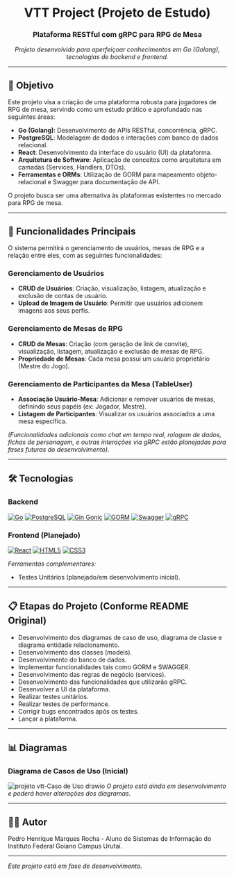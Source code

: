 <div align = "center"> <h1>VTT Project (Projeto de Estudo)</h1></div>

<div align="center">
  <h3>Plataforma RESTful com gRPC para RPG de Mesa</h3>
  <p><i>Projeto desenvolvido para aperfeiçoar conhecimentos em Go (Golang), tecnologias de backend e frontend.</i></p>
</div>

---

## 🧠 Objetivo
Este projeto visa a criação de uma plataforma robusta para jogadores de RPG de mesa, servindo como um estudo prático e aprofundado nas seguintes áreas:
- **Go (Golang)**: Desenvolvimento de APIs RESTful, concorrência, gRPC.
- **PostgreSQL**: Modelagem de dados e interações com banco de dados relacional.
- **React**: Desenvolvimento da interface do usuário (UI) da plataforma.
- **Arquitetura de Software**: Aplicação de conceitos como arquitetura em camadas (Services, Handlers, DTOs).
- **Ferramentas e ORMs**: Utilização de GORM para mapeamento objeto-relacional e Swagger para documentação de API.

O projeto busca ser uma alternativa às plataformas existentes no mercado para RPG de mesa.

---

## 🚀 Funcionalidades Principais
O sistema permitirá o gerenciamento de usuários, mesas de RPG e a relação entre eles, com as seguintes funcionalidades:

### Gerenciamento de Usuários
- **CRUD de Usuários**: Criação, visualização, listagem, atualização e exclusão de contas de usuário.
- **Upload de Imagem de Usuário**: Permitir que usuários adicionem imagens aos seus perfis.

### Gerenciamento de Mesas de RPG
- **CRUD de Mesas**: Criação (com geração de link de convite), visualização, listagem, atualização e exclusão de mesas de RPG.
- **Propriedade de Mesas**: Cada mesa possui um usuário proprietário (Mestre do Jogo).

### Gerenciamento de Participantes da Mesa (TableUser)
- **Associação Usuário-Mesa**: Adicionar e remover usuários de mesas, definindo seus papéis (ex: Jogador, Mestre).
- **Listagem de Participantes**: Visualizar os usuários associados a uma mesa específica.

*(Funcionalidades adicionais como chat em tempo real, rolagem de dados, fichas de personagem, e outras interações via gRPC estão planejadas para fases futuras do desenvolvimento)*.

---

## 🛠 Tecnologias
### Backend
[![Go](https://img.shields.io/badge/Go-00ADD8?style=for-the-badge&logo=go&logoColor=white)](https://golang.org/)
[![PostgreSQL](https://img.shields.io/badge/PostgreSQL-316192?style=for-the-badge&logo=postgresql&logoColor=white)](https://www.postgresql.org/)
[![Gin Gonic](https://img.shields.io/badge/Gin%20Gonic-009485?style=for-the-badge&logo=gin&logoColor=white)](https://gin-gonic.com/)
[![GORM](https://img.shields.io/badge/GORM-C42B9F?style=for-the-badge&logo=gorm&logoColor=white)](https://gorm.io/)
[![Swagger](https://img.shields.io/badge/Swagger-85EA2D?style=for-the-badge&logo=swagger&logoColor=black)](https://swagger.io/)
[![gRPC](https://img.shields.io/badge/gRPC-4283F3?style=for-the-badge&logo=grpc&logoColor=white)](https://grpc.io/)

### Frontend (Planejado)
[![React](https://img.shields.io/badge/React-20232A?style=for-the-badge&logo=react&logoColor=61DAFB)](https://reactjs.org/)
[![HTML5](https://img.shields.io/badge/HTML5-E34F26?style=for-the-badge&logo=html5&logoColor=white)](https://developer.mozilla.org/en-US/docs/Web/Guide/HTML/HTML5)
[![CSS3](https://img.shields.io/badge/CSS3-1572B6?style=for-the-badge&logo=css3&logoColor=white)](https://developer.mozilla.org/en-US/docs/Web/CSS)

*Ferramentas complementares:*
- Testes Unitários (planejado/em desenvolvimento inicial).

---

## 📋 Etapas do Projeto (Conforme README Original)
- Desenvolvimento dos diagramas de caso de uso, diagrama de classe e diagrama entidade relacionamento.
- Desenvolvimento das classes (models).
- Desenvolvimento do banco de dados.
- Implementar funcionalidades tais como GORM e SWAGGER.
- Desenvolvimento das regras de negócio (services).
- Desenvolvimento das funcionalidades que utilizarão gRPC.
- Desenvolver a UI da plataforma.
- Realizar testes unitários.
- Realizar testes de performance.
- Corrigir bugs encontrados após os testes.
- Lançar a plataforma.

---

## 📊 Diagramas
### Diagrama de Casos de Uso (Inicial)
![projeto vtt-Caso de Uso drawio](https://github.com/user-attachments/assets/4ecb1797-9342-4c5a-aa71-516118f249bd)
*O projeto está ainda em desenvolvimento e poderá haver alterações dos diagramas*.

---

## 🧑‍💻 Autor
Pedro Henrique Marques Rocha - Aluno de Sistemas de Informação do Instituto Federal Goiano Campus Urutaí.

---
*Este projeto está em fase de desenvolvimento.*
